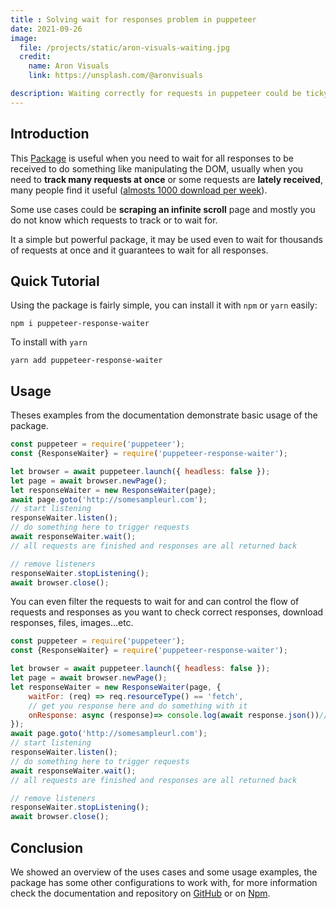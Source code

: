 ```yaml
---
title : Solving wait for responses problem in puppeteer
date: 2021-09-26
image:
  file: /projects/static/aron-visuals-waiting.jpg
  credit:
    name: Aron Visuals
    link: https://unsplash.com/@aronvisuals

description: Waiting correctly for requests in puppeteer could be ticky, this package ensures waiting for all requests to finish before doing some other things.
---
```


## Introduction

This [Package](https://github.com/samyouaret/puppeteer-response-waiter) is useful when you need to wait for all responses to be received to do something like manipulating the DOM, usually when you need to **track many requests at once** or some requests are **lately received**, many people find it useful ([almosts 1000 download per week](https://www.npmjs.com/package/puppeteer-response-waiter)).

Some use cases could be **scraping an infinite scroll** page and mostly you do not know which requests to track or to wait for.

It a simple but powerful package, it may be used even to wait for thousands of requests at once and it guarantees to wait for all responses.

## Quick Tutorial

Using the package is fairly simple, you can install it with `npm` or `yarn` easily:

    npm i puppeteer-response-waiter

To install with `yarn`

    yarn add puppeteer-response-waiter

## Usage

Theses examples from the documentation demonstrate basic usage of the package.

```js
const puppeteer = require('puppeteer');
const {ResponseWaiter} = require('puppeteer-response-waiter');

let browser = await puppeteer.launch({ headless: false });
let page = await browser.newPage();
let responseWaiter = new ResponseWaiter(page);
await page.goto('http://somesampleurl.com');
// start listening
responseWaiter.listen();
// do something here to trigger requests
await responseWaiter.wait();
// all requests are finished and responses are all returned back

// remove listeners
responseWaiter.stopListening();
await browser.close();

```

You can even filter the requests to wait for and can control the flow of requests and responses as you want to check correct responses, download responses, files, images...etc.

```js
const puppeteer = require('puppeteer');
const {ResponseWaiter} = require('puppeteer-response-waiter');

let browser = await puppeteer.launch({ headless: false });
let page = await browser.newPage();
let responseWaiter = new ResponseWaiter(page, {
    waitFor: (req) => req.resourceType() == 'fetch',
    // get you response here and do something with it
    onResponse: async (response)=> console.log(await response.json())// do something with response
});
await page.goto('http://somesampleurl.com');
// start listening
responseWaiter.listen();
// do something here to trigger requests
await responseWaiter.wait();
// all requests are finished and responses are all returned back

// remove listeners
responseWaiter.stopListening();
await browser.close();

```

## Conclusion

We showed an overview of the uses cases and some usage examples, the package has some other configurations to work with, for more information check the documentation and repository on [GitHub](https://github.com/samyouaret/puppeteer-response-waiter/) or on [Npm](https://www.npmjs.com/package/puppeteer-response-waiter).